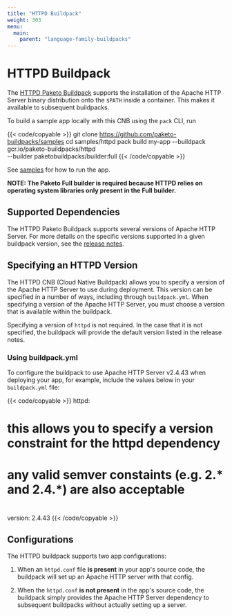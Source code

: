 ```yaml
---
title: "HTTPD Buildpack"
weight: 303
menu:
  main:
    parent: "language-family-buildpacks"
---
```


# HTTPD Buildpack

The [HTTPD Paketo Buildpack](https://github.com/paketo-buildpacks/httpd)
supports the installation of the Apache HTTP Server binary distribution
onto the `$PATH` inside a container. This makes it available to subsequent
buildpacks.

To build a sample app locally with this CNB using the `pack` CLI, run

{{< code/copyable >}}
git clone https://github.com/paketo-buildpacks/samples
cd samples/httpd
pack build my-app --buildpack gcr.io/paketo-buildpacks/httpd \
  --builder paketobuildpacks/builder:full
{{< /code/copyable >}}

See [samples](https://github.com/paketo-buildpacks/samples/tree/main/httpd)
for how to run the app.

**NOTE: The Paketo Full builder is required because HTTPD relies on operating
system libraries only present in the Full builder.**

## Supported Dependencies

The HTTPD Paketo Buildpack supports several versions of Apache HTTP Server.
For more details on the specific versions supported in a given buildpack
version, see the [release
notes](https://github.com/paketo-buildpacks/httpd/releases).

## Specifying an HTTPD Version

The HTTPD CNB (Cloud Native Buildpack) allows you to specify a version of the
Apache HTTP Server to use during deployment. This version can be specified in a
number of ways, including through `buildpack.yml`. When specifying a version of
the Apache HTTP Server, you must choose a version that is available within the
buildpack.

Specifying a version of `httpd` is not required. In the case that it is not
specified, the buildpack will provide the default version listed in the release
notes.

### Using buildpack.yml

To configure the buildpack to use Apache HTTP Server v2.4.43 when deploying
your app, for example, include the values below in your `buildpack.yml` file:

{{< code/copyable >}}
httpd:
  # this allows you to specify a version constraint for the httpd dependency
  # any valid semver constaints (e.g. 2.* and 2.4.*) are also acceptable
  #
  version: 2.4.43
{{< /code/copyable >}}

## Configurations
The HTTPD buildpack supports two app configurations:

1. When an `httpd.conf` file **is present** in your app's source code, the
   buildpack will set up an Apache HTTP server with that config.

1. When the `httpd.conf` **is not present** in the app's source code, the
   buildpack simply provides the Apache HTTP Server dependency to subsequent
   buildpacks without actually setting up a server.
